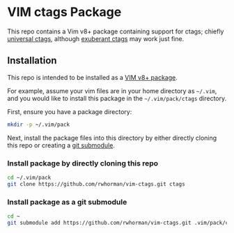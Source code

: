 # VIM ctags Package

This repo contains a Vim v8+ package containing support for ctags; 
chiefly [universal ctags](https://github.com/universal-ctags/ctags), 
although [exuberant ctags](http://ctags.sourceforge.net/) may work 
just fine.

## Installation

This repo is intended to be installed as a
[VIM v8+ package](http://vimhelp.appspot.com/repeat.txt.html#packages).

For example, assume your vim files are in your home directory as `~/.vim`,
and you would like to install this package in the `~/.vim/pack/ctags`
directory.

First, ensure you have a package directory:

```bash
mkdir -p ~/.vim/pack
```

Next, install the package files into this directory by either directly 
cloning this repo or creating a [git submodule](https://git-scm.com/docs/git-submodule).

### Install package by directly cloning this repo

```bash
cd ~/.vim/pack
git clone https://github.com/rwhorman/vim-ctags.git ctags
```

### Install package as a git submodule

```bash
cd ~
git submodule add https://github.com/rwhorman/vim-ctags.git .vim/pack/ctags
```
